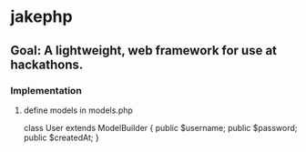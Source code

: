 # jakephp

## Goal: A lightweight, web framework for use at hackathons. 
### Implementation
1. define models in models.php

	class User extends ModelBuilder {
		public $username;
		public $password;
		public $createdAt;
	}